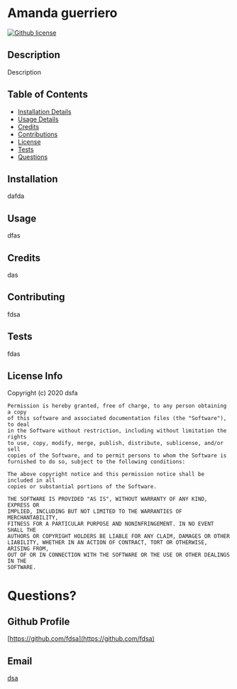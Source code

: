 # Amanda guerriero

[![Github license](https://img.shields.io/badge/license-MIT-blue.svg)](https://google.com)

## Description
Description

## Table of Contents
* [Installation Details](#installation)
* [Usage Details](#usage)
* [Credits](#credits)
* [Contributions](#contributing)
* [License](#license)
* [Tests](#tests)
* [Questions](#questions)

## Installation
dafda

## Usage
dfas

## Credits
das

## Contributing
fdsa

## Tests
fdas

## License Info
Copyright (c) 2020 dsfa

    Permission is hereby granted, free of charge, to any person obtaining a copy
    of this software and associated documentation files (the "Software"), to deal
    in the Software without restriction, including without limitation the rights
    to use, copy, modify, merge, publish, distribute, sublicense, and/or sell
    copies of the Software, and to permit persons to whom the Software is
    furnished to do so, subject to the following conditions:
    
    The above copyright notice and this permission notice shall be included in all
    copies or substantial portions of the Software.
    
    THE SOFTWARE IS PROVIDED "AS IS", WITHOUT WARRANTY OF ANY KIND, EXPRESS OR
    IMPLIED, INCLUDING BUT NOT LIMITED TO THE WARRANTIES OF MERCHANTABILITY,
    FITNESS FOR A PARTICULAR PURPOSE AND NONINFRINGEMENT. IN NO EVENT SHALL THE
    AUTHORS OR COPYRIGHT HOLDERS BE LIABLE FOR ANY CLAIM, DAMAGES OR OTHER
    LIABILITY, WHETHER IN AN ACTION OF CONTRACT, TORT OR OTHERWISE, ARISING FROM,
    OUT OF OR IN CONNECTION WITH THE SOFTWARE OR THE USE OR OTHER DEALINGS IN THE
    SOFTWARE.

# Questions?

## Github Profile
[https://github.com/fdsa](https://github.com/fdsa)

## Email
[dsa](mailto:dsa)
